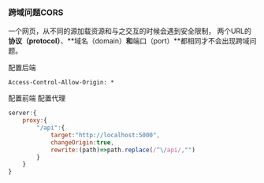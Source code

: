 ### 跨域问题CORS

一个网页，从不同的源加载资源和与之交互的时候会遇到安全限制， 两个URL的**协议（protocol）**、**域名（domain）**和**端口（port）**都相同才不会出现跨域问题。

配置后端 

```http
Access-Control-Allow-Origin: *
```

配置前端 配置代理

```js
server:{
    proxy:{
        "/api":{
            target:"http://localhost:5000",
            changeOrigin:true,
            rewrite:(path)=>path.replace(/^\/api/,"")
        }
    }
}
```

